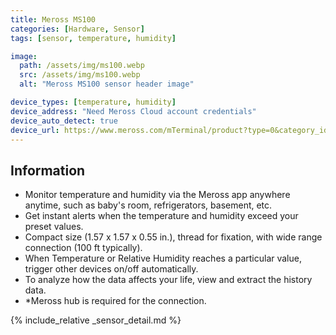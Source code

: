 ```yaml
---
title: Meross MS100
categories: [Hardware, Sensor]
tags: [sensor, temperature, humidity]

image:
  path: /assets/img/ms100.webp
  src: /assets/img/ms100.webp
  alt: "Meross MS100 sensor header image"

device_types: [temperature, humidity]
device_address: "Need Meross Cloud account credentials"
device_auto_detect: true
device_url: https://www.meross.com/mTerminal/product?type=0&category_id=29
---
```


## Information
- Monitor temperature and humidity via the Meross app anywhere anytime, such as baby's room, refrigerators, basement, etc.
- Get instant alerts when the temperature and humidity exceed your preset values.
- Compact size (1.57 x 1.57 x 0.55 in.), thread for fixation, with wide range connection (100 ft typically).
- When Temperature or Relative Humidity reaches a particular value, trigger other devices on/off automatically.
- To analyze how the data affects your life, view and extract the history data.
- *Meross hub is required for the connection.

{% include_relative _sensor_detail.md %}